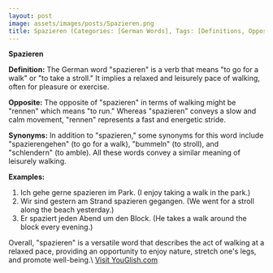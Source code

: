 ```yaml
---
layout: post
image: assets/images/posts/Spazieren.png
title: Spazieren (Categories: [German Words], Tags: [Definitions, Opposites, Synonyms, Examples])
---
```


**Spazieren**

**Definition:** The German word "spazieren" is a verb that means "to go for a walk" or "to take a stroll." It implies a relaxed and leisurely pace of walking, often for pleasure or exercise. 

**Opposite:** The opposite of "spazieren" in terms of walking might be "rennen" which means "to run." Whereas "spazieren" conveys a slow and calm movement, "rennen" represents a fast and energetic stride.

**Synonyms:** In addition to "spazieren," some synonyms for this word include "spazierengehen" (to go for a walk), "bummeln" (to stroll), and "schlendern" (to amble). All these words convey a similar meaning of leisurely walking.

**Examples:** 

1. Ich gehe gerne spazieren im Park. (I enjoy taking a walk in the park.)
2. Wir sind gestern am Strand spazieren gegangen. (We went for a stroll along the beach yesterday.)
3. Er spaziert jeden Abend um den Block. (He takes a walk around the block every evening.)

Overall, "spazieren" is a versatile word that describes the act of walking at a relaxed pace, providing an opportunity to enjoy nature, stretch one's legs, and promote well-being.\ <a id="yg-widget-0" class="youglish-widget" data-query="Spazieren" data-lang="german" data-components="8412" data-auto-start="0" data-bkg-color="theme_light" data-title="How%20to%20pronounce%20Spazieren%20in%20German"  rel="nofollow" href="https://youglish.com">Visit YouGlish.com</a><script async src="https://youglish.com/public/emb/widget.js" charset="utf-8"></script>